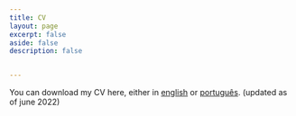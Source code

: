 ```yaml
---
title: CV
layout: page
excerpt: false
aside: false
description: false


---
```


You can download my CV here, either in <a href="https://github.com/lmacamara/lmacamara.github.io/raw/main/assets/CV%20-%20Lucas%20MA%20Camara.pdf">english</a> or <a href="https://github.com/lmacamara/lmacamara.github.io/raw/main/assets/CV%20Lucas%20M.%20de%20Arruda%20C%C3%A2mara.pdf">português</a>. (updated as of june 2022)

